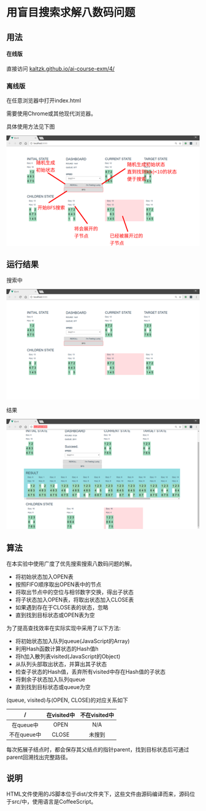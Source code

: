 # 用盲目搜索求解八数码问题

## 用法

#### 在线版

直接访问 [kaltzk.github.io/ai-course-exm/4/](https://kaltzk.github.io/ai-course-exm/4/)

### 离线版

在任意浏览器中打开index.html

需要使用Chrome或其他现代浏览器。

具体使用方法见下图

![](docs/4-note.png)

## 运行结果

搜索中

![](docs/4.png)

结果

![](docs/4-finished.png)

## 算法

在本实验中使用广度了优先搜索搜索八数码问题的解。

* 将初始状态加入OPEN表
* 按照FIFO顺序取出OPEN表中的节点
* 将取出节点中的空位与相邻数字交换，得出子状态
* 将子状态加入OPEN表，将取出状态加入CLOSE表
* 如果遇到存在于CLOSE表的状态，忽略
* 直到找到目标状态或OPEN表为空

为了提高查找效率在实际实现中采用了以下方法:

* 将初始状态加入队列queue(JavaScript的Array)
* 利用Hash函数计算状态的Hash值h
* 将h加入散列表visited(JavaScript的Object)
* 从队列头部取出状态，并算出其子状态
* 检查子状态的Hash值，丢弃所有visited中存在Hash值的子状态
* 将剩余子状态加入队列queue
* 直到找到目标状态或queue为空

(queue, visited)与(OPEN, CLOSE)的对应关系如下


|  /   | 在visited中 | 不在visited中|
| :---------: | :--------: | :---------:|
| 在queue中    |  OPEN     |  N/A       |
| 不在queue中  |  CLOSE      |  未搜到   |

每次拓展子结点时，都会保存其父结点的指针parent，找到目标状态后可通过parent回溯找出完整路径。

## 说明

HTML文件使用的JS脚本位于dist/文件夹下，这些文件由源码编译而来，源码位于src/中，使用语言是CoffeeScript。
